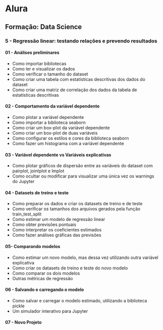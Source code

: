 # Alura
## Formação: Data Science
### 5 - Regressão linear: testando relações e prevendo resultados

#### 01 - Análises preliminares
  - Como importar bibliotecas
  - Como ler e visualizar os dados
  - Como verificar o tamanho do dataset
  - Como criar uma tabela com estatísticas descritivas dos dados do dataset
  - Como criar uma matriz de correlação dos dados da tabela de estatísticas descritivas


#### 02 - Comportamento da variável dependente
  - Como plotar a variável dependente
  - Como importar a biblioteca seaborn
  - Como criar um box-plot da variável dependente
  - Como criar um box-plot de duas variáveis
  - Como configurar os estilos e cores da biblioteca seaborn
  - Como fazer um histograma com a variável dependente


#### 03 - Variável dependente vs Variáveis explicativas
  - Como plotar gráficos de dispersão entre as variáveis do dataset com pairplot, jointplot e lmplot
  - Como ocultar ou modificar para visualizar uma única vez os warnings do Jupyter


#### 04 - Datasets de treino e teste
  - Como preparar os dados e criar os datasets de treino e de teste
  - Como verificar os tamanhos dos arquivos gerados pela função train_test_split
  - Como estimar um modelo de regressão linear
  - Como obter previsões pontuais
  - Como interpretar os coeficientes estimados
  - Como fazer análises gráficas das previsões


#### 05- Comparando modelos
  - Como estimar um novo modelo, mas dessa vez utilizando outra variável explicativa
  - Como criar os datasets de treino e teste do novo modelo
  - Como comparar os dois modelos
  - Outras métricas de regressão


#### 06 - Salvando e carregando o modelo
  - Como salvar e carregar o modelo estimado, utilizando a biblioteca pickle
  - Um simulador interativo para Jupyter


#### 07 - Novo Projeto